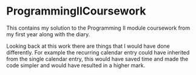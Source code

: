 # ProgrammingIICoursework
This contains my solution to the Programming II module coursework from my first year along with the diary.

Looking back at this work there are things that I would have done differently. For example the recurring calendar entry could have inherited from the single calendar entry, this would have saved time and made the code simpler and would have resulted in a higher mark.
